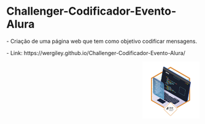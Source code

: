 # Challenger-Codificador-Evento-Alura
<div>
  <p>- Criação de uma página web que tem como objetivo codificar mensagens.</p>
<p>- Link: https://wergiley.github.io/Challenger-Codificador-Evento-Alura/</P>
<img src="images/cms_files_10224_1671211139Prancheta_3.png" align="right" width="150px">
</div>
